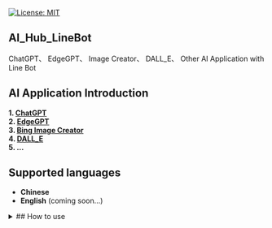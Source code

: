 [![License: MIT](https://img.shields.io/badge/License-MIT-blue.svg?style=flat-square)](https://opensource.org/licenses/MIT)

## AI_Hub_LineBot
ChatGPT、 EdgeGPT、 Image Creator、 DALL_E、 Other AI Application with Line Bot

## AI Application Introduction
**1. [ChatGPT](https://github.com/acheong08/ChatGPT)**<br>
**2. [EdgeGPT](https://github.com/acheong08/EdgeGPT#image-generator)**<br>
**3. [Bing Image Creator](https://github.com/acheong08/EdgeGPT#chatbot)**<br>
**4. [DALL_E](https://platform.openai.com/docs/api-reference/images)**<br>
**5. ...**

## Supported languages
- **Chinese**
- **English** (coming soon...)


<details>
  <summary>
## How to use
  </summary>

**1. [Set Environment Variables](https://github.com/Lin-Rexter/AI_Hub_LineBot/blob/e52aedb1696fec5df5e476c5714514a6dbf57403/.env)**<br>
**2. [Install Poetry](https://python-poetry.org/docs/)**<br>
**3. Run `poetry shell`**<br>
**4. Run `poetry install`**<br>
**5. Run `python ./main.py`**<br>
</details>
